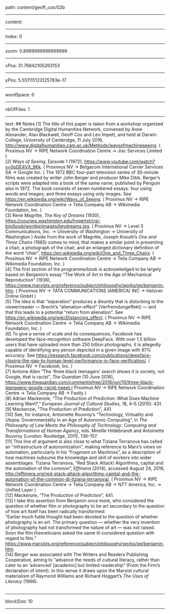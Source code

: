 path: content/geoff_cox/02b

----

content: 

----

index: 0

----

zoom: 0.8999999999999999

----

xPos: 31.76842105263153

----

yPos: 5.551115123125783e-17

----

wordSpace: 0

----

nbOfFiles: 1

----

text: ## Notes
[1] The title of this paper is taken from a workshop organized by the Cambridge Digital Humanities Network, convened by Anne Alexander, Alan Blackwell, Geoff Cox and Leo Impett, and held at Darwin College, University of Cambridge, 11 July 2016, http://www.digitalhumanities.cam.ac.uk/Methods/waysofmachineseeing. ( Proximus NV → RIPE Network Coordination Centre → Jisc Services Limited )   
[2] _Ways of Seeing_, ‪Episode 1 (1972), ‬https://www.youtube.com/watch?v=0pDE4VX_9Kk. ( Proximus NV → Belgacom International Carrier Services SA → Google Inc. ) The 1972 BBC four-part television series of 30-minute films was created by writer John Berger and producer Mike Dibb. Berger’s scripts were adapted into a book of the same name, published by Penguin also in 1972. The book consists of seven numbered essays: four using words and images; and three essays using only images. See https://en.wikipedia.org/wiki/Ways_of_Seeing. ( Proximus NV → RIPE Network Coordination Centre → Telia Company AB → Wikimedia Foundation, Inc. )   
[3] René Magritte, _The Key of Dreams_ (1930), https://courses.washington.edu/hypertxt/cgi-bin/book/wordsinimages/keydreams.jpg. ( Proximus NV → Level 3 Communications, Inc. → University of Washington → University of Washington ) Aside from the work of Magritte, Joseph Kosuth’s _One and Three Chairs_ (1965) comes to mind, that makes a similar point in presenting a chair, a photograph of the chair, and an enlarged dictionary definition of the word “chair”, https://en.wikipedia.org/wiki/One_and_Three_Chairs. ( Proximus NV → RIPE Network Coordination Centre → Telia Company AB → Wikimedia Foundation, Inc. )  
[4] The first section of the programme/book is acknowledged to be largely based on Benjamin’s essay “The Work of Art in the Age of Mechanical Reproduction” (1936), https://www.marxists.org/reference/subject/philosophy/works/ge/benjamin.htm. ( Proximus NV → TATA COMMUNICATIONS (AMERICA) INC → Hetzner Online GmbH )   
[5] The idea is that “separation” produces a disunity that is disturbing to the viewer/reader — Brecht’s “alienation-effect” (Verfremdungeffekt) — and that this leads to a potential “return from alienation”. See https://en.wikipedia.org/wiki/Distancing_effect. ( Proximus NV → RIPE Network Coordination Centre → Telia Company AB → Wikimedia Foundation, Inc. )   
[6] To give a sense of scale and its consequences, Facebook has developed the face-recognition software DeepFace. With over 1.5 billion users that have uploaded more than 250 billion photographs, it is allegedly capable of identifying any person depicted in a given image with 97% accuracy. See https://research.facebook.com/publications/deepface-closing-the-gap-to-human-level-performance-in-face-verification/. ( Proximus NV → Facebook, Inc. )  
[7] Antoine Allen “The ‘three black teenagers’ search shows it is society, not Google, that is racist”, _The Guardian_ (10 June 2016), https://www.theguardian.com/commentisfree/2016/jun/10/three-black-teenagers-google-racist-tweet.( Proximus NV → RIPE Network Coordination Centre → Telia Company AB → Fastly )  
[8] Adrian Mackenzie, “The Production of Prediction: What Does Machine Learning Want?,” _European Journal of Cultural Studies_, 18, 4–5 (2015): 431.  
[9] Mackenzie, “The Production of Prediction”, 441.  
[10] See, for instance, Antoinette Rouvroy’s “Technology, Virtuality and Utopia: Governmentality in an Age of Autonomic Computing”, in _The Philosophy of Law Meets the Philosophy of Technology: Computing and Transformations of Human Agency_, eds. Mireille Hildebrandt and Antoinette Rouvroy (London: Routledge, 2011), 136–157.  
[11] This line of argument is also close to what Tiziana Terranova has called an “infrastructure of autonomization”, making reference to Marx’s views on automation, particularly in his “Fragment on Machines”, as a description of how machines subsume the knowledge and skill of workers into wider assemblages. Tiziana Terranova, “Red Stack Attack! Algorithms, capital and the automation of the common”, _Effimera_ (2014), accessed August 24, 2016, http://effimera.org/red-stack-attack-algorithms-capital-and-the-automation-of-the-common-di-tiziana-terranova/. ( Proximus NV → RIPE Network Coordination Centre → Telia Company AB → NTT America, Inc. → Unified Layer )    
[12] Mackenzie, “The Production of Prediction”, 441.  
[13] I take this assertion from Benjamin once more, who considered the question of whether film or photography to be art secondary to the question of how art itself has been radically transformed:   
“Earlier much futile thought had been devoted to the question of whether photography is an art. The primary question — whether the very invention of photography had not transformed the nature of art — was not raised. Soon the film theoreticians asked the same ill-considered question with regard to film.” https://www.marxists.org/reference/subject/philosophy/works/ge/benjamin.htm.   
[14] Berger was associated with The Writers and Readers Publishing Cooperative, aiming to “advance the needs of cultural literacy, rather than cater to an ‘advanced’ [academic] but limited readership” (From the Firm’s declaration of intent). In this sense it draws upon the Marxist cultural materialism of Raymond Williams and Richard Hoggart’s *The Uses of Literacy* (1966).   
 




----

blockSize: 10

----

